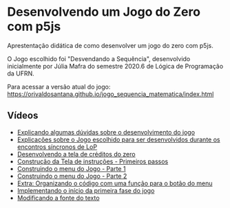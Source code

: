 # Desenvolvendo um Jogo do Zero com p5js
Aprestentação didática de como desenvolver um jogo do zero com p5js. 

O Jogo escolhido foi "Desvendando a Sequência", desenvolvido inicialmente por Júlia Mafra do semestre 2020.6 de Lógica de Programação da UFRN. 

Para acessar a versão atual do jogo: https://orivaldosantana.github.io/jogo_sequencia_matematica/index.html
## Vídeos 

* [Explicando algumas dúvidas sobre o desenvolvimento do jogo](https://youtu.be/MJNNUoK_5a8)
* [Explicações sobre o Jogo escolhido para ser desenvolvidos durante os encontros síncronos de LoP](https://youtu.be/MY1f7FIr2rU)
* [Desenvolvendo a tela de créditos do zero](https://youtu.be/pnDqc3wVIo0)
* [Construção da Tela de instruções - Primeiros passos](https://youtu.be/p7AHE506mpY)
* [Construindo o menu do Jogo - Parte 1](https://youtu.be/73YI5HS7au4)
* [Construindo o menu do Jogo - Parte 2](https://youtu.be/4VY1W1JIgWE)
* [Extra: Organizando o código com uma função para o botão do menu](https://youtu.be/TlX3O3rQSZM)
* [Implementando o início da primeira fase do jogo](https://youtu.be/XMedA3Ytw8I)
* [Modificando a fonte do texto](https://youtu.be/Npl8Lop_ulo)

